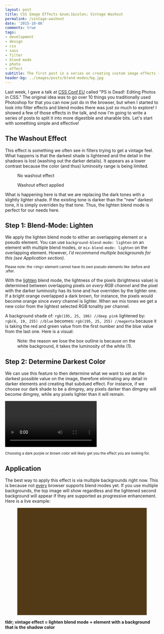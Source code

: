 ```yaml
---
layout: post
title: CSS Image Effects &num;1&colon; Vintage Washout
permalink: /vintage-washout
date: '2015-10-06'
comments: true
tags:
- development
- design
- css
- sass
- filter
- blend mode
- photo
- effect
subtitle: The first post in a series on creating custom image effects in CSS. We'll take a look at the vintage washout effect.
header-bg: ../images/posts/blend-modes/bg.jpg
---
```


Last week, I gave a talk at [CSS Conf EU](http://2015.cssconfeu.com) called "PS is Dead!: Editing Photos in CSS." The original idea was to go over 10 things you traditionally used Photoshop for that you can now just do in the browser, but when I started to look into filter effects and blend modes there was just *so* much to explore! I showed a few of those effects in the talk, and now I'm going to write a series of posts to split it into more digestible and sharable bits. Let's start with something simple and effective!

## The Washout Effect

This effect is something we often see in filters trying to get a vintage feel. What happens is that the darkest shade is lightened and the detail in the shadows is lost (washing out the darker details). It appears as a lower contrast because the color (and thus) luminosity range is being limited.

<figure class="half--left">
<img src="../images/posts/blend-modes/tahoe-prefilter.jpg" alt="">
<figcaption>No washout effect</figcaption>
</figure>

<figure class="half--right">
<img src="../images/posts/blend-modes/tahoe-postfilter.jpg" alt="">
<figcaption>Washout effect applied</figcaption>
</figure>

What is happening here is that we are replacing the dark tones with a slightly lighter shade. If the existing tone is darker than the "new" darkest tone, it is simply overriden by that tone. Thus, the lighten blend mode is perfect for our needs here.

## Step 1: Blend-Mode: Lighten

We apply the lighten blend mode to either an overlapping element or a pseudo element. You can use `background-blend-mode: lighten` on an element with multiple blend modes, or `mix-blend-mode: lighten` on the overlapping element. However, *I'd recommend multiple backgrounds for this (see Application section).*

<small>Please note: the &lt;img&gt; element cannot have its own pseudo elements like :before and :after.</small>

With the [lighten](https://developer.mozilla.org/en-US/docs/Web/CSS/blend-mode) blend mode, the lightness of the pixels (brightness value) is determined between overlapping pixels *on every RGB channel* and the pixel with the darker luminosity has its tone and hue overriden by the lighter one. If a bright orange overlapped a dark brown, for instance, the pixels would become orange since *every* channel is lighter. When we mix tones we get a new color from the lightest selected RGB tonality per channel.

A background shade of: `rgb(195, 25, 106) //deep pink` lightened by: `rgb(6, 19, 255) //blue` becomes: `rgb(195, 25, 255) //magenta` because it is taking the red and green value from the first number and the blue value from the last one. Here is a visual:

<figure>
<img src="../images/posts/blend-modes/lighten-ex.png" alt="">
<figcaption>Note: the reason we lose the box outline is because on the white background, it takes the luminosity of the white (1).</figcaption>
</figure>


## Step 2: Determine Darkest Color

We can use this feature to then determine what we want to set as the darkest possible value on the image, therefore eliminating any detail in darker elements and creating that subdued effect. For instance, if we choose our dark shade to be a dimgrey, any pixels darker than dimgrey will become dimgrey, while any pixels lighter than it will remain.

<div class="video-container">
<video autoplay loop controls src="../images/posts/blend-modes/vintage-effect-demo--noaudio.mp4"></video>
</div>

<small> Choosing a dark purple or brown color will likely get you the effect you are looking for.</small>

## Application

The best way to apply this effect is via multiple backgrounds right now. This is because not [every](http://caniuse.com/#search=blend%20modes) browser supports blend modes yet. If you use multiple backgrounds, the top image will show regardless and the lightened second background will appear if they are supported as progressive enhancement. Here is a live example:

<figure class="half--left vintage-effect">
  <!-- <img src="../images/posts/blend-modes/example-img.jpg" alt="example image"> -->
</figure>

<style contenteditable class="live-code half--right">.vintage-effect {
  height: 350px;
  background:
    url('../images/posts/blend-modes/example-img.jpg'),
    #533a16;
  background-size: cover;
  background-blend-mode: lighten;
}

// you can edit me!
</style>

<div class="clearfix"></div>

**tldr; vintage effect = lighten blend mode + element with a background that is the shadow color**